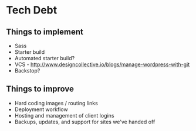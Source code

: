 # Tech Debt

## Things to implement

- Sass
- Starter build
- Automated starter build?
- VCS - http://www.designcollective.io/blogs/manage-wordpress-with-git
- Backstop?

## Things to improve

- Hard coding images / routing links
- Deployment workflow
- Hosting and management of client logins
- Backups, updates, and support for sites we've handed off
